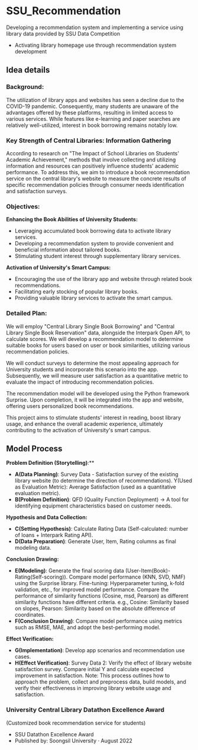 # SSU_Recommendation
Developing a recommendation system and implementing a service using library data provided by SSU Data Competition
- Activating library homepage use through recommendation system development
  
## Idea details

### Background:
The utilization of library apps and websites has seen a decline due to the COVID-19 pandemic. Consequently, many students are unaware of the advantages offered by these platforms, resulting in limited access to various services. While features like e-learning and paper searches are relatively well-utilized, interest in book borrowing remains notably low.

### Key Strength of Central Libraries: Information Gathering
According to research on "The Impact of School Libraries on Students' Academic Achievement," methods that involve collecting and utilizing information and resources can positively influence students' academic performance. To address this, we aim to introduce a book recommendation service on the central library's website to measure the concrete results of specific recommendation policies through consumer needs identification and satisfaction surveys.

### Objectives:
**Enhancing the Book Abilities of University Students:**
- Leveraging accumulated book borrowing data to activate library services.
- Developing a recommendation system to provide convenient and beneficial information about tailored books.
- Stimulating student interest through supplementary library services.  

**Activation of University's Smart Campus:**
- Encouraging the use of the library app and website through related book recommendations.
- Facilitating early stocking of popular library books.
- Providing valuable library services to activate the smart campus.

### Detailed Plan:
We will employ "Central Library Single Book Borrowing" and "Central Library Single Book Reservation" data, alongside the Interpark Open API, to calculate scores. We will develop a recommendation model to determine suitable books for users based on user or book similarities, utilizing various recommendation policies.

We will conduct surveys to determine the most appealing approach for University students and incorporate this scenario into the app. Subsequently, we will measure user satisfaction as a quantitative metric to evaluate the impact of introducing recommendation policies.

The recommendation model will be developed using the Python framework Surprise. Upon completion, it will be integrated into the app and website, offering users personalized book recommendations.

This project aims to stimulate students' interest in reading, boost library usage, and enhance the overall academic experience, ultimately contributing to the activation of University's smart campus.

## Model Process

**Problem Definition (Storytelling)**:**
- **A(Data Planning)**: Survey Data - Satisfaction survey of the existing library website (to determine the direction of recommendations).
Y(Used as Evaluation Metric): Average Satisfaction (used as a quantitative evaluation metric).
- **B(Problem Definition)**: QFD (Quality Function Deployment) → A tool for identifying equipment characteristics based on customer needs.

**Hypothesis and Data Collection:**
- **C(Setting Hypothesis)**: Calculate Rating Data (Self-calculated: number of loans + Interpark Rating API).
- **D(Data Preparation)**: Generate User, Item, Rating columns as final modeling data.

**Conclusion Drawing:**
- **E(Modeling)**: Generate the final scoring data (User-Item(Book)-Rating(Self-scoring)).
Compare model performance (KNN, SVD, NMF) using the Surprise library.
Fine-tuning: Hyperparameter tuning, k-fold validation, etc., for improved model performance.
Compare the performance of similarity functions (Cosine, msd, Pearson) as different similarity functions have different criteria.
e.g., Cosine: Similarity based on slopes, Pearson: Similarity based on the absolute difference of coordinates.
- **F(Conclusion Drawing)**: Compare model performance using metrics such as RMSE, MAE, and adopt the best-performing model.

**Effect Verification:**
- **G(Implementation)**: Develop app scenarios and recommendation use cases.
- **H(Effect Verification)**: Survey Data 2: Verify the effect of library website satisfaction survey.
Compare initial Y and calculate expected improvement in satisfaction.
Note: This process outlines how to approach the problem, collect and preprocess data, build models, and verify their effectiveness in improving library website usage and satisfaction.

### University Central Library Datathon Excellence Award
(Customized book recommendation service for students)
- SSU Datathon Excellence Award
- Published by: Soongsil University · August 2022
